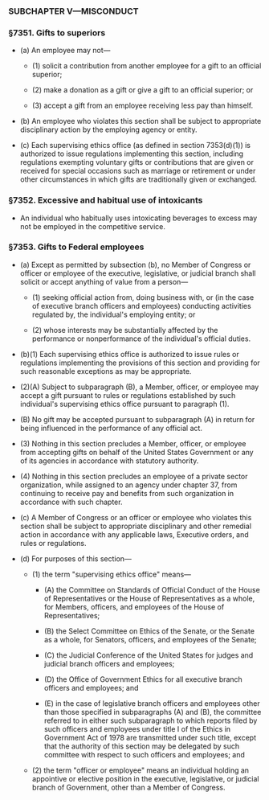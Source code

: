 ### SUBCHAPTER V—MISCONDUCT

### §7351. Gifts to superiors
* (a) An employee may not—

  * (1) solicit a contribution from another employee for a gift to an official superior;

  * (2) make a donation as a gift or give a gift to an official superior; or

  * (3) accept a gift from an employee receiving less pay than himself.


* (b) An employee who violates this section shall be subject to appropriate disciplinary action by the employing agency or entity.

* (c) Each supervising ethics office (as defined in section 7353(d)(1)) is authorized to issue regulations implementing this section, including regulations exempting voluntary gifts or contributions that are given or received for special occasions such as marriage or retirement or under other circumstances in which gifts are traditionally given or exchanged.

### §7352. Excessive and habitual use of intoxicants
* An individual who habitually uses intoxicating beverages to excess may not be employed in the competitive service.

### §7353. Gifts to Federal employees
* (a) Except as permitted by subsection (b), no Member of Congress or officer or employee of the executive, legislative, or judicial branch shall solicit or accept anything of value from a person—

  * (1) seeking official action from, doing business with, or (in the case of executive branch officers and employees) conducting activities regulated by, the individual's employing entity; or

  * (2) whose interests may be substantially affected by the performance or nonperformance of the individual's official duties.


* (b)(1) Each supervising ethics office is authorized to issue rules or regulations implementing the provisions of this section and providing for such reasonable exceptions as may be appropriate.

* (2)(A) Subject to subparagraph (B), a Member, officer, or employee may accept a gift pursuant to rules or regulations established by such individual's supervising ethics office pursuant to paragraph (1).

* (B) No gift may be accepted pursuant to subparagraph (A) in return for being influenced in the performance of any official act.

* (3) Nothing in this section precludes a Member, officer, or employee from accepting gifts on behalf of the United States Government or any of its agencies in accordance with statutory authority.

* (4) Nothing in this section precludes an employee of a private sector organization, while assigned to an agency under chapter 37, from continuing to receive pay and benefits from such organization in accordance with such chapter.

* (c) A Member of Congress or an officer or employee who violates this section shall be subject to appropriate disciplinary and other remedial action in accordance with any applicable laws, Executive orders, and rules or regulations.

* (d) For purposes of this section—

  * (1) the term "supervising ethics office" means—

    * (A) the Committee on Standards of Official Conduct of the House of Representatives or the House of Representatives as a whole, for Members, officers, and employees of the House of Representatives;

    * (B) the Select Committee on Ethics of the Senate, or the Senate as a whole, for Senators, officers, and employees of the Senate;

    * (C) the Judicial Conference of the United States for judges and judicial branch officers and employees;

    * (D) the Office of Government Ethics for all executive branch officers and employees; and

    * (E) in the case of legislative branch officers and employees other than those specified in subparagraphs (A) and (B), the committee referred to in either such subparagraph to which reports filed by such officers and employees under title I of the Ethics in Government Act of 1978 are transmitted under such title, except that the authority of this section may be delegated by such committee with respect to such officers and employees; and


  * (2) the term "officer or employee" means an individual holding an appointive or elective position in the executive, legislative, or judicial branch of Government, other than a Member of Congress.